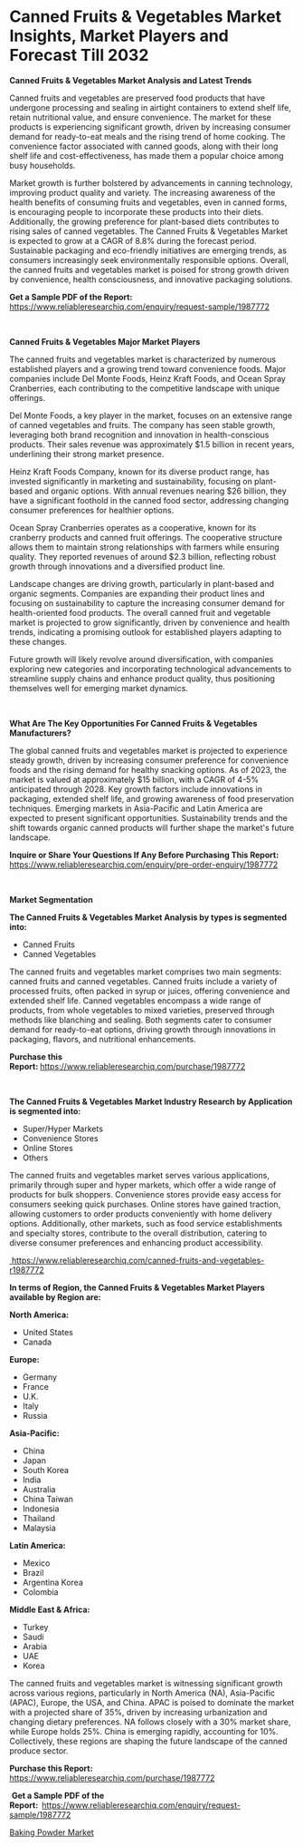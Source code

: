 <p><h1>Canned Fruits & Vegetables Market Insights, Market Players and Forecast Till 2032</h1></p><p><strong>Canned Fruits & Vegetables Market Analysis and Latest Trends</strong></p>
<p><p>Canned fruits and vegetables are preserved food products that have undergone processing and sealing in airtight containers to extend shelf life, retain nutritional value, and ensure convenience. The market for these products is experiencing significant growth, driven by increasing consumer demand for ready-to-eat meals and the rising trend of home cooking. The convenience factor associated with canned goods, along with their long shelf life and cost-effectiveness, has made them a popular choice among busy households.</p><p>Market growth is further bolstered by advancements in canning technology, improving product quality and variety. The increasing awareness of the health benefits of consuming fruits and vegetables, even in canned forms, is encouraging people to incorporate these products into their diets. Additionally, the growing preference for plant-based diets contributes to rising sales of canned vegetables. The Canned Fruits & Vegetables Market is expected to grow at a CAGR of 8.8% during the forecast period. Sustainable packaging and eco-friendly initiatives are emerging trends, as consumers increasingly seek environmentally responsible options. Overall, the canned fruits and vegetables market is poised for strong growth driven by convenience, health consciousness, and innovative packaging solutions.</p></p>
<p><strong>Get a Sample PDF of the Report:&nbsp;</strong> <a href="https://www.reliableresearchiq.com/enquiry/request-sample/1987772?utm_campaign=3123&utm_medium=2&utm_source=Github&utm_content=ia&utm_term=07042025&utm_id=canned-fruits-vegetables">https://www.reliableresearchiq.com/enquiry/request-sample/1987772</a></p>
<p>&nbsp;</p>
<p><strong>Canned Fruits & Vegetables Major Market Players</strong></p>
<p><p>The canned fruits and vegetables market is characterized by numerous established players and a growing trend toward convenience foods. Major companies include Del Monte Foods, Heinz Kraft Foods, and Ocean Spray Cranberries, each contributing to the competitive landscape with unique offerings.</p><p>Del Monte Foods, a key player in the market, focuses on an extensive range of canned vegetables and fruits. The company has seen stable growth, leveraging both brand recognition and innovation in health-conscious products. Their sales revenue was approximately $1.5 billion in recent years, underlining their strong market presence.</p><p>Heinz Kraft Foods Company, known for its diverse product range, has invested significantly in marketing and sustainability, focusing on plant-based and organic options. With annual revenues nearing $26 billion, they have a significant foothold in the canned food sector, addressing changing consumer preferences for healthier options.</p><p>Ocean Spray Cranberries operates as a cooperative, known for its cranberry products and canned fruit offerings. The cooperative structure allows them to maintain strong relationships with farmers while ensuring quality. They reported revenues of around $2.3 billion, reflecting robust growth through innovations and a diversified product line.</p><p>Landscape changes are driving growth, particularly in plant-based and organic segments. Companies are expanding their product lines and focusing on sustainability to capture the increasing consumer demand for health-oriented food products. The overall canned fruit and vegetable market is projected to grow significantly, driven by convenience and health trends, indicating a promising outlook for established players adapting to these changes. </p><p>Future growth will likely revolve around diversification, with companies exploring new categories and incorporating technological advancements to streamline supply chains and enhance product quality, thus positioning themselves well for emerging market dynamics.</p></p>
<p>&nbsp;</p>
<p><strong>What Are The Key Opportunities For Canned Fruits & Vegetables Manufacturers?</strong></p>
<p><p>The global canned fruits and vegetables market is projected to experience steady growth, driven by increasing consumer preference for convenience foods and the rising demand for healthy snacking options. As of 2023, the market is valued at approximately $15 billion, with a CAGR of 4-5% anticipated through 2028. Key growth factors include innovations in packaging, extended shelf life, and growing awareness of food preservation techniques. Emerging markets in Asia-Pacific and Latin America are expected to present significant opportunities. Sustainability trends and the shift towards organic canned products will further shape the market's future landscape.</p></p>
<p><strong>Inquire or Share Your Questions If Any Before Purchasing This Report:</strong> <a href="https://www.reliableresearchiq.com/enquiry/pre-order-enquiry/1987772?utm_campaign=3123&utm_medium=2&utm_source=Github&utm_content=ia&utm_term=07042025&utm_id=canned-fruits-vegetables">https://www.reliableresearchiq.com/enquiry/pre-order-enquiry/1987772</a></p>
<p>&nbsp;</p>
<p><strong>Market Segmentation</strong></p>
<p><strong>The Canned Fruits & Vegetables Market Analysis by types is segmented into:</strong></p>
<p><ul><li>Canned Fruits</li><li>Canned Vegetables</li></ul></p>
<p><p>The canned fruits and vegetables market comprises two main segments: canned fruits and canned vegetables. Canned fruits include a variety of processed fruits, often packed in syrup or juices, offering convenience and extended shelf life. Canned vegetables encompass a wide range of products, from whole vegetables to mixed varieties, preserved through methods like blanching and sealing. Both segments cater to consumer demand for ready-to-eat options, driving growth through innovations in packaging, flavors, and nutritional enhancements.</p></p>
<p><strong>Purchase this Report:&nbsp;</strong><a href="https://www.reliableresearchiq.com/purchase/1987772?utm_campaign=3123&utm_medium=2&utm_source=Github&utm_content=ia&utm_term=07042025&utm_id=canned-fruits-vegetables">https://www.reliableresearchiq.com/purchase/1987772</a></p>
<p>&nbsp;</p>
<p><strong>The Canned Fruits & Vegetables Market Industry Research by Application is segmented into:</strong></p>
<p><ul><li>Super/Hyper Markets</li><li>Convenience Stores</li><li>Online Stores</li><li>Others</li></ul></p>
<p><p>The canned fruits and vegetables market serves various applications, primarily through super and hyper markets, which offer a wide range of products for bulk shoppers. Convenience stores provide easy access for consumers seeking quick purchases. Online stores have gained traction, allowing customers to order products conveniently with home delivery options. Additionally, other markets, such as food service establishments and specialty stores, contribute to the overall distribution, catering to diverse consumer preferences and enhancing product accessibility.</p></p>
<p><a href="https://www.reliableresearchiq.com/canned-fruits-and-vegetables-r1987772?utm_campaign=3123&utm_medium=2&utm_source=Github&utm_content=ia&utm_term=07042025&utm_id=canned-fruits-vegetables">&nbsp;https://www.reliableresearchiq.com/canned-fruits-and-vegetables-r1987772</a></p>
<p><strong>In terms of Region, the Canned Fruits & Vegetables Market Players available by Region are:</strong></p>
<p>
    <p> <strong> North America: </strong>
        <ul>
            <li>United States</li>
            <li>Canada</li>
        </ul>
        </p> 
    <p> <strong> Europe: </strong>
        <ul>
            <li>Germany</li>
            <li>France</li>
            <li>U.K.</li>
            <li>Italy</li>
            <li>Russia</li>
        </ul>
        </p> 
    <p> <strong> Asia-Pacific: </strong>
        <ul>
            <li>China</li>
            <li>Japan</li>
            <li>South Korea</li>
            <li>India</li>
            <li>Australia</li>
            <li>China Taiwan</li>
            <li>Indonesia</li>
            <li>Thailand</li>
            <li>Malaysia</li>
        </ul>
        </p> 
    <p> <strong> Latin America: </strong>
        <ul>
            <li>Mexico</li>
            <li>Brazil</li>
            <li>Argentina Korea</li>
            <li>Colombia</li>
        </ul>
        </p> 
    <p> <strong> Middle East & Africa: </strong>
        <ul>
            <li>Turkey</li>
            <li>Saudi</li>
            <li>Arabia</li>
            <li>UAE</li>
            <li>Korea</li>
        </ul>
    </p>
    </p>
<p><p>The canned fruits and vegetables market is witnessing significant growth across various regions, particularly in North America (NA), Asia-Pacific (APAC), Europe, the USA, and China. APAC is poised to dominate the market with a projected share of 35%, driven by increasing urbanization and changing dietary preferences. NA follows closely with a 30% market share, while Europe holds 25%. China is emerging rapidly, accounting for 10%. Collectively, these regions are shaping the future landscape of the canned produce sector.</p></p>
<p><strong>Purchase this Report: </strong><a href="https://www.reliableresearchiq.com/purchase/1987772?utm_campaign=3123&utm_medium=2&utm_source=Github&utm_content=ia&utm_term=07042025&utm_id=canned-fruits-vegetables">https://www.reliableresearchiq.com/purchase/1987772</a></p>
<p>&nbsp;<strong>Get a Sample PDF of the Report:&nbsp;&nbsp;</strong><a href="https://www.reliableresearchiq.com/enquiry/request-sample/1987772?utm_campaign=3123&utm_medium=2&utm_source=Github&utm_content=ia&utm_term=07042025&utm_id=canned-fruits-vegetables">https://www.reliableresearchiq.com/enquiry/request-sample/1987772</a></p>
<p><strong></strong></p>
<p><p><a href="https://github.com/lynlynyusay/Market-Research-Report-List-1/blob/main/baking-powder-market.md?utm_campaign=3123&utm_medium=2&utm_source=Github&utm_content=ia&utm_term=07042025&utm_id=canned-fruits-vegetables">Baking Powder Market</a></p></p>